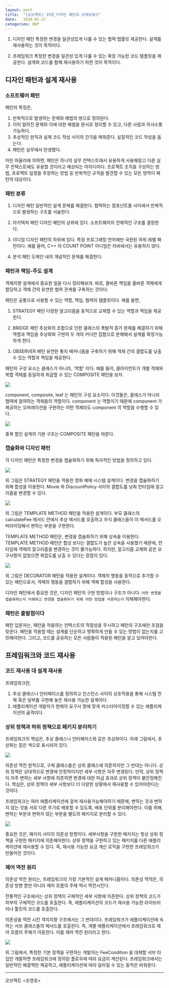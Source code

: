 ```yaml
---
layout: post
title:  "[오브젝트] 15장_디자인 패턴과 프레임워크"
date:   2020-01-27
categories: OOP
---
```


1. 디자인 패턴
   특정한 변경을 일관성있게 다룰 수 있는 협력 텝플릿 제공한다.
   설계를 재사용하는 것이 목적이다.

2. 프레임워크
   특정한 변경을 일관성 있게 다룰 수 있는 확장 가능한 코드 템플릿을 제공한다.
   설계와 코드를 함께 재사용하기 위한 것이 목적이다.

## 디자인 패턴과 설계 재사용

### 소프트웨어 패턴

패턴의 특징은,

1. 반복적으로 발생하는 문제와 해법의 쌍으로 정의된다.
2. 이미 알려진 문제와 이에 대한 해법을 문서로 정리할 수 있고, 다른 사람과 의사소통 가능하다.
3. 추상적인 원칙과 실제 코드 작성 사이의 간극을 메워준다. 실질적인 코드 작성을 돕는다.
4. 패턴은 실무에서 탄생했다.

마틴 파울러에 의하면, 패턴은 하나의 실무 컨텍스트에서 유용하게 사용해왔고 다른 실무 컨텍스트에도 유용할 것이라고 예상되는 아이디어다.
프로젝트 조직을 구성하는 방법, 프로젝트 일정을 추정하는 방법 등 반복적인 규칙을 발견할 수 있는 모든 영역이 패턴의 대상이다.

### 패턴 분류

1. 디자인 패턴
   일반적인 설계 문제를 해결한다.
   협력하는 컴포넌트들 사이에서 반복적으로 발생하는 구조를 서술한다.

3. 아키텍쳐 패턴
   디자인 패턴의 상위에 있다.
   소프트웨어의 전체적인 구조를 결정한다.

4. 이디엄
   디자인 패턴의 하위에 있다.
   특정 프로그래밍 언어에만 국한된 하위 레벨 패턴이다.
   예를 들어, C++ 의 COUNT POINT 이디엄은 자바에서는 유용하지 않다.

5. 분석 패턴
   도메인 내의 개념적인 문제를 해결한다.

### 패턴과 책임-주도 설계

객체지향 설계에서 중요한 일을 다시 정리해보자.
바로, 올바른 책임을 올바른 객체에게 할당하고 객체 간의 유연한 협력 관계를 구축하는 것이다.

패턴은 공통으로 사용할 수 있는 역할, 책임, 협력의 템플릿이다. 예를 들면,

1. STRATEGY 패턴
   다양한 알고리즘을 동적으로 교체할 수 있는 역할과 책임을 제공한다.

2. BRIDGE 패턴
   추상화의 조합으로 인한 클래스의 폭발적 증가 문제를 해결하기 위해 역할과 책임을 추상화와 구현의 두 개의 커다란 집합으로 분해해서 설계를 확장가능하게 한다.

3. OBSERVER 패턴
   유연한 통지 매커니즘을 구축하기 위해 객체 간의 결합도를 낮출 수 있는 역할과 책임을 제공한다.

패턴의 구성 요소는 클래스가 아니라, '역할' 이다.
예를 들어, 클라이언트가 개별 객체와 복합 객체를 동일하게 취급할 수 있는 COMPOSITE 패턴을 보자.

![](/image/object_c15_01.png)

component, composite, leaf 는 패턴의 구성 요소이다.
이것들은, 클래스가 아니라 협력에 참여하는 객체들의 역할이다.
component 는 역할이기 때문에 component 가 제공하는 오퍼레이션을 구현하는 어떤 객체라도 component 의 역할을 수행할 수 있다.

![](/image/object_c15_02.png)

중복 할인 설계의 기본 구조는 COMPOSITE 패턴을 따른다.

### 캡슐화와 디자인 패턴

각 디자인 패턴은 특정한 변경을 캡슐화하기 위해 독자적인 방법을 정의하고 있다.

![](/image/object_c15_03.png)

위 그림은 STRATEGY 패턴을 적용한 영화 예매 시스템 설계이다.
변경을 캡슐화하기 위해 합성을 이용한다.
Movie 와 DiscountPolicy 사이의 결합도를 낮춰 런타임에 알고리즘을 변경할 수 있다.

![](/image/object_c15_04.png)

위 그림은 TEMPLATE METHOD 패턴을 적용한 설계이다.
부모 클래스의 calculateFee 메서드 안에서 추상 메서드를 호출하고 자식 클래스들이 이 메서드를 오버라이딩해서 변하는 부분을 구현한다.

TEMPLATE METHOD 패턴은, 변경을 캡슐화하기 위해 상속을 이용한다.
TEMPLATE METHOD 패턴은 합성 보다는 결합도가 높은 상속을 사용했기 때문에, 런타임에 객체의 알고리즘을 변경하는 것이 불가능하다.
하지만, 알고리즘 교체와 같은 요구사항이 없었으면 복잡도를 낮출 수 있다는 장점이 있다.


![](/image/object_c15_05.png)

위 그림은 DECORATOR 패턴을 적용한 설계이다.
객체의 행동을 동적으로 추가할 수 있는 패턴으로서, 객체의 행동을 결합하기 위해 객체 합성을 사용한다.

디자인 패턴에서 중요한 것은, 디자인 패턴의 구현 방법이나 구조가 아니다.
`어떤 변경을 캡슐화하는지 이해하고 변경을 캡슐화하기 위해 어떤 방법을 사용하는지` 이해해야한다.

### 패턴은 출발점이다

패턴 입문자는, 패턴을 적용하는 컨텍스트의 적절성을 무시하고 패턴의 구조에만 초점을 맞춘다.
패턴을 적용할 때는 설계를 단순하고 명확하게 만들 수 있는 방법이 없는지를 고민해야한다.
그리고, 코드를 공유하는 모든 사람들이 적용된 패턴을 알고 있어야한다.

## 프레임워크와 코드 재사용

### 코드 재사용 대 설계 재사용

프레임워크란,

1. 추상 클래스나 인터페이스를 정의하고 인스턴스 사이의 상호작용을 통해 시스템 전체 혹은 일부를 구현해 놓은 재사용 가능한 설계이다.
2. 애플리케이션 개발자가 현재의 요구사 항에 맞게 커스터마이징할 수 있는 애플리케이션의 골격이다.

### 상위 정책과 하위 정책으로 패키지 분리하기

프레임워크의 핵심은, 추상 클래스나 인터페이스와 같은 추상화이다.
아래 그림에서, 추상화는 짙은 색으로 표시되어 있다.

![](/image/object_c15_06.png)

의존성 역전 원칙으로, 구체 클래스들은 상위 클래스에 의존하지만 그 반대는 아니다.
상위 정책은 상대적으로 변경에 안정적이지만 세부 사항은 자주 변경된다.
만약, 상위 정책이 자주 변하는 세부 사항에 의존하면 변경에 대한 파급 효과로 상위 정책이 불안정해진다.
핵심은, 상위 정책이 세부 사항보다 더 다양한 상황에서 재사용할 수 있어야한다는 것이다.

프레임워크는 여러 애플리케이션에 걸쳐 재사용가능해야하기 때문에, 변하는 것과 변하지 않는 것을 서로 다른 주기로 배포할 수 있도록, 배포 단위를 분리해야한다.
이를 위해, 변하는 부분과 변하지 않는 부분을 별도의 패키지로 분리할 수 있다.

![](/image/object_c15_07.png)

중요한 것은, 패키지 사이의 의존성 방향이다.
세부사항을 구현한 패키지는 항상 상위 정책을 구현한 패키지에 의존해야한다.
상위 정책을 구현하고 있는 패키지를 다른 애플리케이션에 재사용할 수 있다.
즉, 재사용 가능한 요금 계산 로직을 구현한 프레임워크가 만들어진 것이다.

### 제어 역전 원리

의존성 역전 원리는, 프레임워크의 가장 기본적인 설계 메커니즘이다.
의존성 역적은, 의존성 방향 뿐만 아니라 제어 흐름의 주체 역시 역전시킨다.

전통적인 구조에서는 상위 정책이 구체적인 세부 사항에 의존한다.
상위 정책의 코드가 하부의 구체적인 코드를 호출한다.
즉, 애플리케이션의 코드가 재사용 가능한 라이브러리나 툴킷의 코드를 호출한다.

의존성을 역전 시킨 객치지향 구조에서는 그 반대이다.
프레임워크가 에플리케이션에 속하는 서브 클래스들의 메서드를 호출한다.
즉, 개별 애플리케이션에서 프레임워크로 제어 흐름의 주체가 이동한다.
이를 제어 역전 원리라고 한다.

![](/image/object_c15_08.png)

위 그림에서, 특정한 기본 정책을 구현하는 개발자는 FeeCondition 을 대체할 서브 타입만 개발하면 프레임워크에 정의된 플로우에 따라 요금이 계산된다.
프레임워크에서는 일반적인 해결책만 제공하고, 애플리케이션에 따라 달라질 수 있는 동작은 비워둔다.

---

오브젝트 <조영호>

